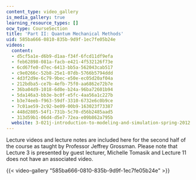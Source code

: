```yaml
---
content_type: video_gallery
is_media_gallery: true
learning_resource_types: []
ocw_type: CourseSection
title: 'Part II: Quantum Mechanical Methods'
uid: 585ba666-0810-835b-9d9f-1ec7fe05b24e
videos:
  content:
  - d5cf5a1e-d6b9-d1aa-f34f-6fcd11df9efa
  - feb62898-081a-facb-e421-4f532126f73e
  - 6cd67fe0-d7ec-6413-bb5a-562043cab517
  - c9e0266c-52b8-25e1-07db-5766b5794ddd
  - 4d3f2d9e-6c79-9bec-e50e-ec05d20af04a
  - 212bdba5-ce7b-4efb-75f0-aa6862e72b7e
  - 36ba04d9-1018-6d0e-b24a-96ba72601b94
  - 5da146a3-bb3e-bc0f-e5fc-4aa56a1c227b
  - b3e74eeb-f963-59df-3310-6732e6c0b9ce
  - 7c01ae59-2c92-be09-00b9-163023f73387
  - 448d2805-54f1-731b-5c70-d56b2485aad5
  - 313d59b1-06d4-d5e7-72ea-e09b862a795b
  website: 3-021j-introduction-to-modeling-and-simulation-spring-2012
---
```


Lecture videos and lecture notes are included here for the second half of the course as taught by Professor Jeffrey Grossman. Please note that Lecture 3 is presented by guest lecturer, Michelle Tomasik and Lecture 11 does not have an associated video.

{{< video-gallery "585ba666-0810-835b-9d9f-1ec7fe05b24e" >}}

